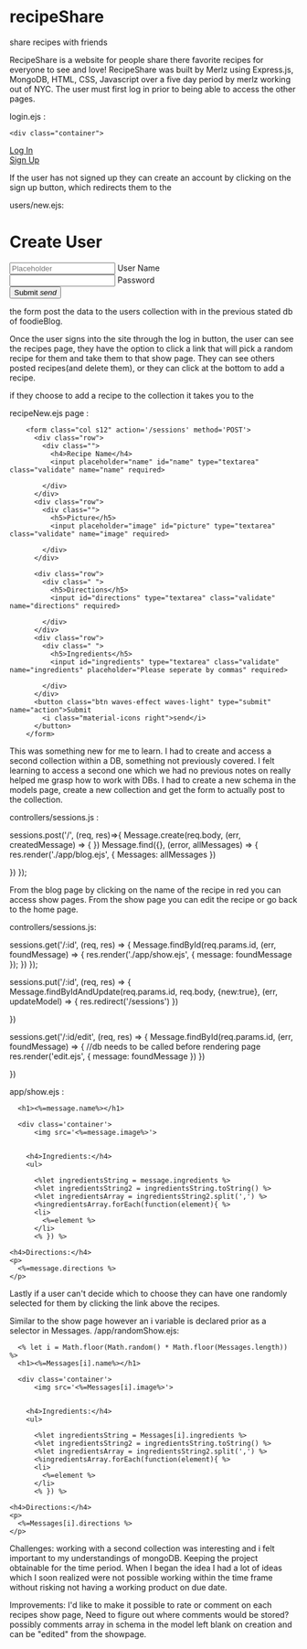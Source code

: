 # recipeShare
share recipes with friends


RecipeShare is a website for people share there favorite recipes for everyone to see and love!
RecipeShare was built by Merlz using Express.js, MongoDB, HTML, CSS, Javascript over a five day period by merlz working out of NYC.
The user must first log in prior to being able to access the other pages. 




login.ejs :

    <div class="container">
<a class="waves-effect waves-light btn " href="/sessions/new">Log In</a>
  </br>
    <a  class="waves-effect waves-light btn" href="/users/new">Sign Up</a></h2>
</br>
</div>




If the user has not signed up they can create an account by clicking on the sign up button, which redirects them to the 

users/new.ejs:

<div class="container">
        <h1>Create User</h1>
        <div class="row">
          <form class="col s12" action='/users' method='POST'>
            <div class="row">
              <div class="input-field col s6">
                <input placeholder="Placeholder" id="username" type="text" class="validate" name="username" required>
                <label for="username">User Name</label>
              </div>
            </div>
            <div class="row">
              <div class="input-field col s12">
                <input id="password" type="password" class="validate" name="password" required>
                <label for="password">Password</label>
              </div>
            </div>
            <button class="btn waves-effect waves-light" type="submit" name="action">Submit
              <i class="material-icons right">send</i>
            </button>
          </form>
        </div>
  
  
  the form post the data to the users collection with in the previous stated db of foodieBlog.
  
  
  Once the user signs into the site through the log in button, the user can see the recipes page, they have the option
  to click a link that will pick a random recipe for them and take them to that show page. They can see others posted recipes(and delete them), or they can click at the bottom to add a recipe. 
  
  
  
  
  if they choose to add a recipe to the collection it takes you to the 
  
  recipeNew.ejs page :
  
        <form class="col s12" action='/sessions' method='POST'>
          <div class="row">
            <div class="">
              <h4>Recipe Name</h4>
              <input placeholder="name" id="name" type="textarea" class="validate" name="name" required>

            </div>
          </div>
          <div class="row">
            <div class="">
              <h5>Picture</h5>
              <input placeholder="image" id="picture" type="textarea" class="validate" name="image" required>

            </div>
          </div>

          <div class="row">
            <div class=" ">
              <h5>Directions</h5>
              <input id="directions" type="textarea" class="validate" name="directions" required>

            </div>
          </div>
          <div class="row">
            <div class=" ">
              <h5>Ingredients</h5>
              <input id="ingredients" type="textarea" class="validate" name="ingredients" placeholder="Please seperate by commas" required>

            </div>
          </div>
          <button class="btn waves-effect waves-light" type="submit" name="action">Submit
            <i class="material-icons right">send</i>
          </button>
        </form>
  
  
  
  This was something new for me to learn. I had to create and access a second collection within a DB, something not previously covered. I felt learning to access a second one which we had no previous notes on really helped me grasp how to work with DBs. I had to create a new schema in the models page, create a new collection and get the form to actually post to the collection. 

controllers/sessions.js :

  sessions.post('/', (req, res)=>{
  Message.create(req.body, (err, createdMessage) => {
      })
      Message.find({}, (error, allMessages) => {
    res.render('./app/blog.ejs', {
      Messages: allMessages
    })

})
});
  
  
  
  From the blog page by clicking on the name of the recipe in red you can access show pages. From the show page you can edit the recipe or go back to the home page. 
  
  controllers/sessions.js:
  
  
  
  sessions.get('/:id', (req, res) => {
    Message.findById(req.params.id, (err, foundMessage) => {
        res.render('./app/show.ejs', {
            message: foundMessage
        });
    })
});
  
  sessions.put('/:id', (req, res) => {
  Message.findByIdAndUpdate(req.params.id, req.body, {new:true}, (err, updateModel) => {
        res.redirect('/sessions')
  })

})




sessions.get('/:id/edit', (req, res) => {
  Message.findById(req.params.id, (err, foundMessage) => {
    //db needs to be called before rendering page
    res.render('edit.ejs', {
      message: foundMessage
    })
  })

})



app/show.ejs :

      <h1><%=message.name%></h1>

      <div class='container'>
          <img src='<%=message.image%>'>


        <h4>Ingredients:</h4>
        <ul>

          <%let ingredientsString = message.ingredients %>
          <%let ingredientsString2 = ingredientsString.toString() %>
          <%let ingredientsArray = ingredientsString2.split(',') %>
          <%ingredientsArray.forEach(function(element){ %>
          <li>
            <%=element %>
          </li>
          <% }) %>
  </ul>

    <h4>Directions:</h4>
    <p>
      <%=message.directions %>
    </p>


Lastly if a user can't decide which to choose they can have one randomly selected for them by clicking the link above the recipes. 


Similar to the show page however an i variable is declared prior as a selector in Messages. 
/app/randomShow.ejs: 


      <% let i = Math.floor(Math.random() * Math.floor(Messages.length)) %>
      <h1><%=Messages[i].name%></h1>

      <div class='container'>
          <img src='<%=Messages[i].image%>'>


        <h4>Ingredients:</h4>
        <ul>

          <%let ingredientsString = Messages[i].ingredients %>
          <%let ingredientsString2 = ingredientsString.toString() %>
          <%let ingredientsArray = ingredientsString2.split(',') %>
          <%ingredientsArray.forEach(function(element){ %>
          <li>
            <%=element %>
          </li>
          <% }) %>
  </ul>

    <h4>Directions:</h4>
    <p>
      <%=Messages[i].directions %>
    </p>
  
  
  
  Challenges: working with a second collection was interesting and i felt important to my understandings of mongoDB.
  Keeping the project obtainable for the time period. When I began the idea I had a lot of ideas which I soon realized were not possible working within the time frame without risking not having a working product on due date.
  
  Improvements: I'd like to make it possible to rate or comment on each recipes show page, Need to figure out where comments would be stored? possibly comments array in schema in the model left blank on creation and can be "edited" from the showpage.
  
  
